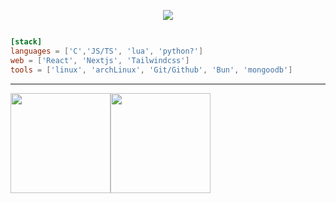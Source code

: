 <p align="center">
    <img src="https://readme-typing-svg.demolab.com?font=Pixelify+Sans&size=25&pause=1000&color=5D1EC1&center=true&vCenter=true&repeat=false&random=false&width=490&lines=I'll+come+up+with+something+to+write+here;-_-;" />
</p>

```toml

[stack]
languages = ['C','JS/TS', 'lua', 'python?']
web = ['React', 'Nextjs', 'Tailwindcss']
tools = ['linux', 'archLinux', 'Git/Github', 'Bun', 'mongoodb']
```

 
---
<img src="https://github-readme-stats.vercel.app/api/top-langs/?username=No0ne003&theme=aura&show_icons=true&hide_border=true&layout=compact" height="160" /><img src="https://github-readme-stats.vercel.app/api?username=No0ne003&show_icons=true&hide=contribs&theme=aura&hide_border=true&text_bold=false" height="160" />
